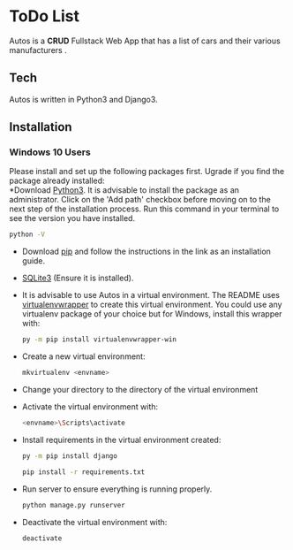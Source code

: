 # ToDo List  

Autos is a __CRUD__ Fullstack Web App that has a list of cars and their various manufacturers .

## Tech

Autos is written in Python3 and Django3.  
  
## Installation  
  
### Windows 10 Users

Please install and set up the following packages first. Ugrade if you find the package already installed:  
*Download [Python3](https://www.python.org/downloads/). It is advisable to install the package as an administrator. Click on the 'Add path' checkbox before moving on to the next step of the installation process. Run this command in your terminal to see the version you have installed.

  ```sh
  python -V
  ```  

* Download [pip](https://pip.pypa.io/en/latest/installing) and follow the instructions in the link as an installation guide.  
* [SQLite3](https://sqlitebrowser.org/) (Ensure it is installed).
* It is advisable to use Autos in a virtual environment. The README uses [virtualenvwrapper](https://virtualenvwrapper.readthedocs.io/en/latest/install.html#basic-installation) to create this virtual environment. You could use any virtualenv package of your choice but for Windows, install this wrapper with:

  ```sh
  py -m pip install virtualenvwrapper-win 
  ```
  
* Create a new virtual environment:

  ```sh
  mkvirtualenv <envname>
  ```

* Change your directory to the directory of the virtual environment

* Activate the virtual environment with:

  ```sh
  <envname>\Scripts\activate
  ```

* Install requirements in the virtual environment created:

  ```sh
  py -m pip install django 
  ```

  ```sh
  pip install -r requirements.txt
  ```

* Run server to ensure everything is running properly.

  ```sh
  python manage.py runserver
  ```

* Deactivate the virtual environment with:

  ```sh
  deactivate
  ```
